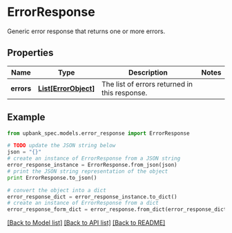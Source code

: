 # ErrorResponse

Generic error response that returns one or more errors. 

## Properties

Name | Type | Description | Notes
------------ | ------------- | ------------- | -------------
**errors** | [**List[ErrorObject]**](ErrorObject.md) | The list of errors returned in this response.  | 

## Example

```python
from upbank_spec.models.error_response import ErrorResponse

# TODO update the JSON string below
json = "{}"
# create an instance of ErrorResponse from a JSON string
error_response_instance = ErrorResponse.from_json(json)
# print the JSON string representation of the object
print ErrorResponse.to_json()

# convert the object into a dict
error_response_dict = error_response_instance.to_dict()
# create an instance of ErrorResponse from a dict
error_response_form_dict = error_response.from_dict(error_response_dict)
```
[[Back to Model list]](../README.md#documentation-for-models) [[Back to API list]](../README.md#documentation-for-api-endpoints) [[Back to README]](../README.md)


